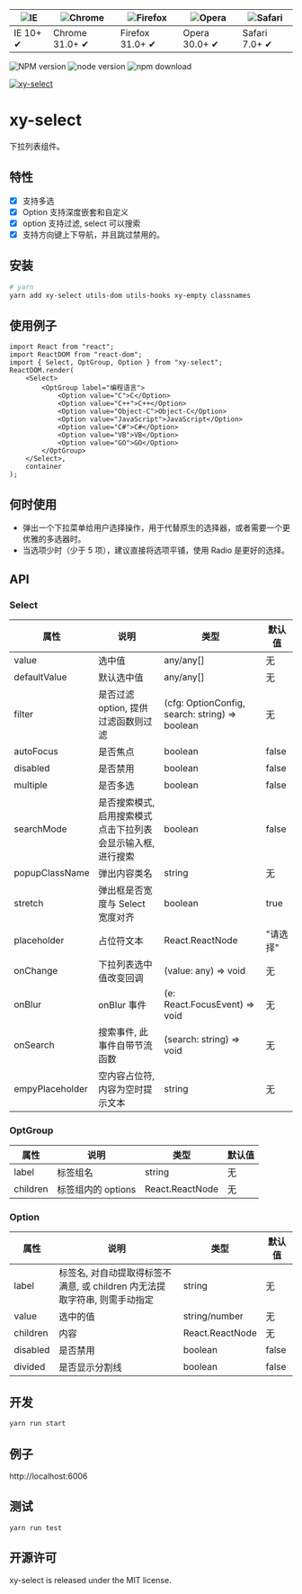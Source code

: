 | ![IE](https://github.com/alrra/browser-logos/blob/master/src/edge/edge_48x48.png?raw=true) | ![Chrome](https://github.com/alrra/browser-logos/blob/master/src/chrome/chrome_48x48.png?raw=true) | ![Firefox](https://github.com/alrra/browser-logos/blob/master/src/firefox/firefox_48x48.png?raw=true) | ![Opera](https://github.com/alrra/browser-logos/blob/master/src/opera/opera_48x48.png?raw=true) | ![Safari](https://github.com/alrra/browser-logos/blob/master/src/safari/safari_48x48.png?raw=true) |
| ------------------------------------------------------------------------------------------ | -------------------------------------------------------------------------------------------------- | ----------------------------------------------------------------------------------------------------- | ----------------------------------------------------------------------------------------------- | -------------------------------------------------------------------------------------------------- |
| IE 10+ ✔                                                                                   | Chrome 31.0+ ✔                                                                                     | Firefox 31.0+ ✔                                                                                       | Opera 30.0+ ✔                                                                                   | Safari 7.0+ ✔                                                                                      |

![NPM version](http://img.shields.io/npm/v/xy-select.svg?style=flat-square)
![node version](https://img.shields.io/badge/node.js-%3E=_0.10-green.svg?style=flat-square)
![npm download](https://img.shields.io/npm/dm/xy-select.svg?style=flat-square)

[![xy-select](https://nodei.co/npm/xy-select.png)](https://npmjs.org/package/xy-select)

# xy-select

下拉列表组件。

## 特性

-   [x] 支持多选
-   [x] Option 支持深度嵌套和自定义
-   [x] option 支持过滤, select 可以搜索
-   [x] 支持方向键上下导航，并且跳过禁用的。

## 安装

```bash
# yarn
yarn add xy-select utils-dom utils-hooks xy-empty classnames
```

## 使用例子

```tsx
import React from "react";
import ReactDOM from "react-dom";
import { Select, OptGroup, Option } from "xy-select";
ReactDOM.render(
    <Select>
        <OptGroup label="编程语言">
            <Option value="C">C</Option>
            <Option value="C++">C++</Option>
            <Option value="Object-C">Object-C</Option>
            <Option value="JavaScript">JavaScript</Option>
            <Option value="C#">C#</Option>
            <Option value="VB">VB</Option>
            <Option value="GO">GO</Option>
        </OptGroup>
    </Select>,
    container
);
```

## 何时使用

-   弹出一个下拉菜单给用户选择操作，用于代替原生的选择器，或者需要一个更优雅的多选器时。
-   当选项少时（少于 5 项），建议直接将选项平铺，使用 Radio 是更好的选择。

## API

### Select

| 属性            | 说明                                                         | 类型                                           | 默认值   |
| --------------- | ------------------------------------------------------------ | ---------------------------------------------- | -------- |
| value           | 选中值                                                       | any/any[]                                      | 无       |
| defaultValue    | 默认选中值                                                   | any/any[]                                      | 无       |
| filter          | 是否过滤 option, 提供过滤函数则过滤                          | (cfg: OptionConfig, search: string) => boolean | 无       |
| autoFocus       | 是否焦点                                                     | boolean                                        | false    |
| disabled        | 是否禁用                                                     | boolean                                        | false    |
| multiple        | 是否多选                                                     | boolean                                        | false    |
| searchMode      | 是否搜索模式, 启用搜索模式点击下拉列表会显示输入框, 进行搜索 | boolean                                        | false    |
| popupClassName  | 弹出内容类名                                                 | string                                         | 无       |
| stretch         | 弹出框是否宽度与 Select 宽度对齐                             | boolean                                        | true     |
| placeholder     | 占位符文本                                                   | React.ReactNode                                | "请选择" |
| onChange        | 下拉列表选中值改变回调                                       | (value: any) => void                           | 无       |
| onBlur          | onBlur 事件                                                  | (e: React.FocusEvent<HTMLDivElement>) => void  | 无       |
| onSearch        | 搜索事件, 此事件自带节流函数                                 | (search: string) => void                       | 无       |
| empyPlaceholder | 空内容占位符, 内容为空时提示文本                             | string                                         | 无       |

### OptGroup

| 属性     | 说明               | 类型            | 默认值 |
| -------- | ------------------ | --------------- | ------ |
| label    | 标签组名           | string          | 无     |
| children | 标签组内的 options | React.ReactNode | 无     |

### Option

| 属性     | 说明                                                                       | 类型            | 默认值 |
| -------- | -------------------------------------------------------------------------- | --------------- | ------ |
| label    | 标签名, 对自动提取得标签不满意, 或 children 内无法提取字符串, 则需手动指定 | string          | 无     |
| value    | 选中的值                                                                   | string/number   | 无     |
| children | 内容                                                                       | React.ReactNode | 无     |
| disabled | 是否禁用                                                                   | boolean         | false  |
| divided  | 是否显示分割线                                                             | boolean         | false  |

## 开发

```sh
yarn run start
```

## 例子

http://localhost:6006

## 测试

```
yarn run test
```

## 开源许可

xy-select is released under the MIT license.

